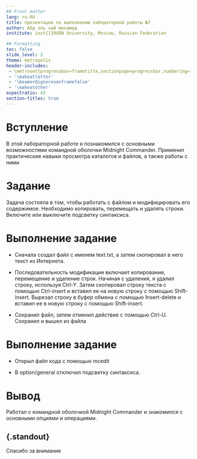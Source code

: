 ```yaml
---
## Front matter
lang: ru-RU
title: презентация по выполнению лабораторной работы №7
author: Абд эль хай мохамад
institute: inst{1}RUDN University, Moscow, Russian Federation

## Formatting
toc: false
slide_level: 2
theme: metropolis
header-includes: 
 - \metroset{progressbar=frametitle,sectionpage=progressbar,numbering=fraction}
 - '\makeatletter'
 - '\beamer@ignorenonframefalse'
 - '\makeatother'
aspectratio: 43
section-titles: true
---
```


# Вступление
В этой лабораторной работе я познакомился с основными возможностями командной оболочки Midnight Commander. Применил практические навыки просмотра каталогов и файлов, а также работы с ними

# Задание
Задача состояла в том, чтобы работать с файлом и модифицировать его содержимое. Необходимо копировать, перемещать и удалять строки. Включите или выключите подсветку синтаксиса.

# Выполнение задание


- Сначала создал файл с именем text.txt, а затем скопировал в него текст из Интернета. 

- Последовательность модификации включает копирование, перемещение и удаление строк. Начиная с удаления, я удалил строку, используя Ctrl-Y. Затем скопировал строку текста с помощью Ctrl-insert и вставил ее на новую строку с помощью Shift-insert. Вырезал строку в буфер обмена с помощью Insert-delete и вставил ее в новую строку с помощью Shift-insert.

- Сохранил файл, затем отменил действие с помощью Ctrl-U. Сохранил и вышел из файла 

# Выполнение задание
- Открыл файл кода с помощью mcedit

- В option/general отключил подсветку синтаксиса. 

# Вывод
Работал с командной оболочкой Midnight Commander и знакомился с основными опциями и операциями.

## {.standout}

Спасибо за внимание